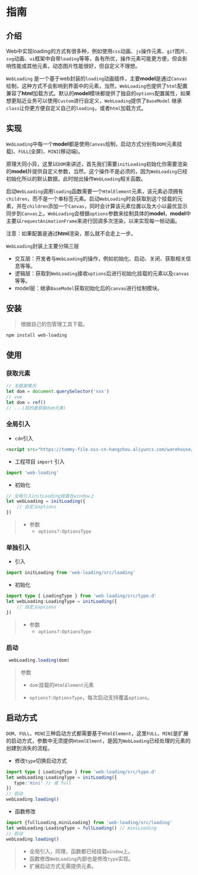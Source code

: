 # 指南

## 介绍

Web中实现loading的方式有很多种，例如使用`css`动画、`js`操作元素、`gif`图片、`svg`动画、`ui`框架中自带`loading`等等，各有所优，操作元素可能更方便，但会影响性能或其他元素，动态图片性能很好，但自定义不理想。

`WebLoading` 是一个基于web封装的`loading`动画插件，主要**model**是通过`Canvas`绘制，这种方式不会影响到界面中的元素，当然，`WebLoading`也提供了`html`配置兼容了**html**加载方式。默认的**model**模块都提供了独自的`options`配置属性，如果想更贴近业务可以使用`Custom`进行自定义，`WebLoading`提供了`BaseModel` 继承`class`让你更方便自定义自己的`loading`，或者`html`加载方式。

## 实现

`WebLoading`中每一个**model**都是使用`Canvas`绘制，启动方式分别有`DOM`(元素挂载)、`FULL`(全屏)、`MINI`(移动端)。

原理大同小异，这里以`DOM`来讲述，首先我们需要`initLoading`初始化你需要渲染的**model**并提供自定义参数，当然，这个操作不是必须的，因为`WebLoading`已经初始化所以的默认数据，此时抛出操作`WebLoading`相关函数。

启动`WebLoading`调用`loading`函数需要一个`HtmlElement`元素，该元素必须拥有`children`，而不是一个单标签元素。启动`WebLoading`时会获取到这个挂载的元素，并在`children`添加一个`Canvas`，同时会计算该元素位置以及大小以最优显示同步到`Canvas`上。`WebLoading`会根据`options`参数来绘制具体的**model**，**model**中主要以`requestAnimationFrame`来进行回调多次渲染，以来实现每一帧动画。

注意：如果配置是通过**html**渲染，那么就不会走上一步。

`WebLoading`封装上主要分隔三层
+ 交互层：开发者与`WebLoading`的操作，例如初始化、启动、关闭、获取相关信息等等。
+ 逻辑层：获取到`WebLoading`接收`options`后进行初始化挂载的元素以及`canvas`等等。
+ model层：继承`BaseModel`获取初始化后的`canvas`进行绘制模块。

## 安装

> 根据自己的包管理工具下载。

```sh
npm install web-loading
```

## 使用

### 获取元素

```typescript
// 无框架情况
let dom = document.querySelector('xxx')
// vue 
let dom = ref()
// ...(目的是获取dom元素)
```

### 全局引入

+ `cdn`引入

```html
<script src="https://tommy-file.oss-cn-hangzhou.aliyuncs.com/warehouse/web-loading.js"></script>
```

  + 工程项目 `import` 引入

```typescript
import 'web-loading'
```

+ 初始化

```typescript
// 全局引入initLoading挂载在window上
let webLoading = initLoading({
    // 自定义options
})
```

> + 参数
>   + `options?:OptionsType`

### 单独引入

+ 引入

```typescript
import initLoading from 'web-loading/src/loading'
```

+ 初始化

```typescript
import type { LoadingType } from 'web-loading/src/type.d'
let webLoading:LoadingType = initLoading({
    // 自定义options
})
```

> + 参数
>   + `options?:OptionsType`

### 启动

```typescript
 webLoading.loading(dom)
```

> 参数
>
> + `dom`:挂载的`HtmlElement`元素
>
> + `options?:OptionsType`，每次启动支持覆盖`options`。

## 启动方式

`DOM`、`FULL`、`MINI`三种启动方式都需要基于`HtmlElement`，这里`FULL`、`MINI`是扩展的启动方式，参数中无须提供`HtemlElment`，是因为`WebLoading`已经处理的元素的创建到消失的流程。

+ 修改`type`切换启动方式

```typescript
import type { LoadingType } from 'web-loading/src/type.d'
let webLoading:LoadingType = initLoading({
   type:'mini' // 或 full
})
// 启动
webLoading.loading()
```

+ 函数修改

```typescript
import {fullLoading,miniLoading} from 'web-loading/src/loading'
let webLoading:LoadingType = fullLoading() // miniLoading
// 启动
webLoading.loading()
```

> + 全局引入，同理，函数都已经挂载`window`上。
> + 函数修改`WebLoading`内部也是修改`type`实现。
> + 扩展启动方式无需提供元素。